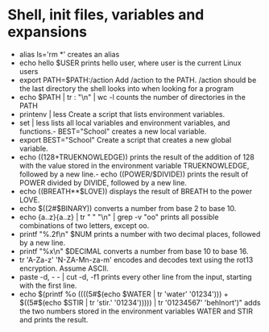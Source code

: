 # Shell, init files, variables and expansions

- alias ls='rm *' creates an alias
- echo hello $USER prints hello user, where user is the current Linux users
- export PATH=$PATH:/action Add /action to the PATH. /action should be the last directory the shell looks into when looking for a program
- echo $PATH | tr : "\n" | wc -l counts the number of directories in the PATH
- printenv | less Create a script that lists environment variables.
- set | less lists all local variables and environment variables, and functions.- BEST="School" creates a new local variable.
- export BEST="School" Create a script that creates a new global variable.
- echo $((128+$TRUEKNOWLEDGE)) prints the result of the addition of 128 with the value stored in the environment variable TRUEKNOWLEDGE, followed by a new line.- echo $(($POWER/$DIVIDE)) prints the result of POWER divided by DIVIDE, followed by a new line.
- echo $(($BREATH**$LOVE)) displays the result of BREATH to the power LOVE.
- echo $((2#$BINARY)) converts a number from base 2 to base 10.
- echo {a..z}{a..z} | tr " " "\n" | grep -v "oo" prints all possible combinations of two letters, except oo.
- printf "%.2f\n" $NUM prints a number with two decimal places, followed by a new line.
- printf "%x\n" $DECIMAL converts a number from base 10 to base 16.
- tr 'A-Za-z' 'N-ZA-Mn-za-m' encodes and decodes text using the rot13 encryption. Assume ASCII.
- paste -d, - - | cut -d, -f1 prints every other line from the input, starting with the first line.
- echo $(printf %o $(($((5#$(echo $WATER | tr 'water' '01234'))) + $((5#$(echo $STIR | tr 'stir.' '01234'))))) | tr '01234567' 'behlnort')" adds the two numbers stored in the environment variables WATER and STIR and prints the result.
